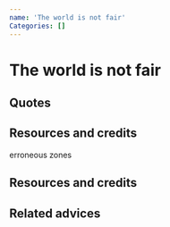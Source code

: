 ```yaml
---
name: 'The world is not fair'
Categories: []
---
```

# The world is not fair


## Quotes

## Resources and credits

erroneous zones
## Resources and credits

## Related advices

